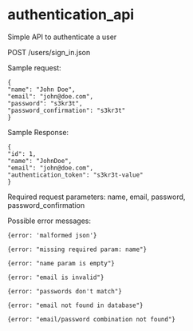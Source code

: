 authentication_api
==================
Simple API to authenticate a user

POST /users/sign_in.json

Sample request:

    {
    "name": "John Doe",
    "email": "john@doe.com",
    "password": "s3kr3t",
    "password_confirmation": "s3kr3t"
    }

Sample Response:

    {
    "id": 1,
    "name": "JohnDoe",
    "email": "john@doe.com",
    "authentication_token": "s3kr3t-value"
    }

Required request parameters: name, email, password, password_confirmation

Possible error messages:

    {error: 'malformed json'}

    {error: "missing required param: name"}

    {error: "name param is empty"}

    {error: "email is invalid"}

    {error: "passwords don't match"}

    {error: "email not found in database"}

    {error: "email/password combination not found"}
